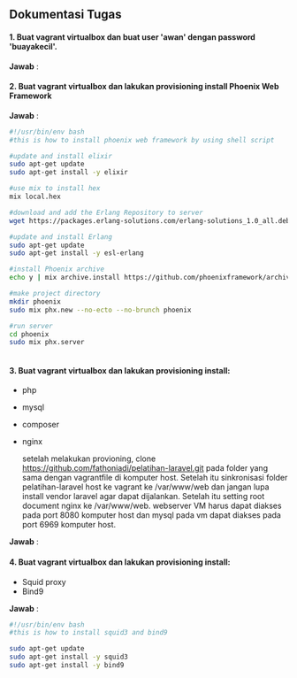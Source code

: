 ## Dokumentasi Tugas

#### 1. Buat vagrant virtualbox dan buat user 'awan' dengan password 'buayakecil'.

**Jawab** :

#### 2. Buat vagrant virtualbox dan lakukan provisioning install Phoenix Web Framework

**Jawab** :

```bash
#!/usr/bin/env bash
#this is how to install phoenix web framework by using shell script

#update and install elixir
sudo apt-get update
sudo apt-get install -y elixir

#use mix to install hex
mix local.hex

#download and add the Erlang Repository to server
wget https://packages.erlang-solutions.com/erlang-solutions_1.0_all.deb && sudo dpkg -i erlang-solutions_1.0_all.deb

#update and install Erlang
sudo apt-get update
sudo apt-get install -y esl-erlang

#install Phoenix archive
echo y | mix archive.install https://github.com/phoenixframework/archives/raw/master/phx_new.ez

#make project directory
mkdir phoenix
sudo mix phx.new --no-ecto --no-brunch phoenix

#run server
cd phoenix
sudo mix phx.server
	
```


#### 3. Buat vagrant virtualbox dan lakukan provisioning install:

- php
- mysql
- composer
- nginx

    setelah melakukan provioning, clone https://github.com/fathoniadi/pelatihan-laravel.git pada folder yang sama dengan vagrantfile di komputer host. Setelah itu sinkronisasi folder pelatihan-laravel host ke vagrant ke /var/www/web dan jangan lupa install vendor laravel agar dapat dijalankan. Setelah itu setting root document nginx ke /var/www/web. webserver VM harus dapat diakses pada port 8080 komputer host dan mysql pada vm dapat diakses pada port 6969 komputer host.

**Jawab** :

#### 4. Buat vagrant virtualbox dan lakukan provisioning install:

- Squid proxy
- Bind9

**Jawab** :

```bash
#!/usr/bin/env bash
#this is how to install squid3 and bind9

sudo apt-get update
sudo apt-get install -y squid3
sudo apt-get install -y bind9
```

